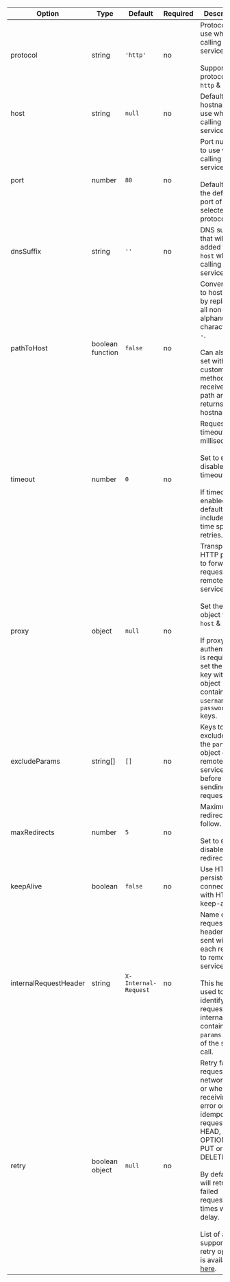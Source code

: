 | Option | Type | Default | Required | Description |
| --- |--- | --- | --- | --- |
| protocol | string | `'http'` | no | Protocol to use when calling remote services.<br/><br/>Supported protocols are `http` & `https`. |
| host | string | `null` | no | Default hostname to use when calling remote services. |
| port | number | `80` | no | Port number to use when calling remote services.<br/><br/>Defaults to the default port of the selected protocol. |
| dnsSuffix | string | `''` | no | DNS suffix that will be added to the `host` when calling remote services. |
| pathToHost | boolean<br/>function | `false` | no | Convert path to hostname by replacing all non-alphanumeric characters to `-`.<br/><br/>Can also be set with a custom method that receives a path and returns a hostname. |
| timeout | number | `0` | no | Request timeout in milliseconds.<br/><br/>Set to `0` to disable timeout.<br/><br/>If timeout is enabled, by default, it will include the time spent on retries. |
| proxy | object | `null` | no | Transparent HTTP proxy to forward requests to remote services.<br/><br/>Set the `proxy` object with `host` & `port`.<br/><br/>If proxy authentication is required, set the `auth` key with object containing the `username` & `password` keys. |
| excludeParams | string[] | `[]` | no | Keys to exclude from the `params` object of the remote service call before sending the request. |
| maxRedirects | number | `5` | no | Maximum redirects to follow.<br/><br/>Set to `0` to disable redirects. |
| keepAlive | boolean | `false` | no | Use HTTP persistent connections with HTTP keep-alive. |
| internalRequestHeader | string | `X-Internal-Request` | no | Name of the request header that is sent with each request to remote service.<br/><br/>This header is used to identify the request as internal and contains the `params` object of the service call. |
| retry | boolean<br/>object | `null` | no | Retry failed requests on a network error or when receiving 5xx error on an idempotent request (GET, HEAD, OPTIONS, PUT or DELETE).<br/><br/>By default, it will retry failed requests 3 times without delay.<br/><br/>List of all the supported retry options is available [here](https://www.npmjs.com/package/axios-retry#options). |
